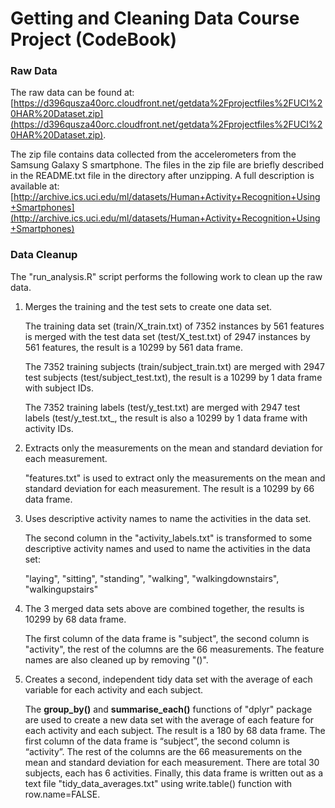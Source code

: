 
Getting and Cleaning Data Course Project (CodeBook)
=========================


### Raw Data
The raw data can be found at: [https://d396qusza40orc.cloudfront.net/getdata%2Fprojectfiles%2FUCI%20HAR%20Dataset.zip](https://d396qusza40orc.cloudfront.net/getdata%2Fprojectfiles%2FUCI%20HAR%20Dataset.zip).

The zip file contains data collected from the accelerometers from the Samsung Galaxy S smartphone. The files in the zip file are briefly described in the README.txt file in the directory after unzipping. A full description is available at:
[http://archive.ics.uci.edu/ml/datasets/Human+Activity+Recognition+Using+Smartphones](http://archive.ics.uci.edu/ml/datasets/Human+Activity+Recognition+Using+Smartphones)

### Data Cleanup
The "run_analysis.R" script performs the following work to clean up the raw data.

1. Merges the training and the test sets to create one data set.

	The training data set (train/X_train.txt) of 7352 instances by 561 features is merged with the test data set (test/X_test.txt) of 2947 instances by 561 features, the result is a 10299 by 561 data frame. 
	
	The 7352 training subjects (train/subject_train.txt) are merged with 2947 test subjects (test/subject_test.txt), the result is a 10299 by 1 data frame with subject IDs.

	The 7352 training labels (test/y_test.txt) are merged with  2947 test labels (test/y_test.txt_, the result is also a 10299 by 1 data frame with activity IDs.

1. Extracts only the measurements on the mean and standard deviation for each measurement.

	"features.txt" is used to extract only the measurements on the mean and standard deviation for each measurement. The result is a 10299 by 66 data frame.

1. Uses descriptive activity names to name the activities in the data set.

	The second column in the "activity_labels.txt" is transformed to some descriptive activity names and used to name the activities in the data set:

    "laying", 
    "sitting",
	"standing",
	"walking",
	"walkingdownstairs",
	"walkingupstairs"

1. The 3 merged data sets above are combined together, the results is 10299 by 68 data frame. 

	The first column of the data frame is "subject", the second column is "activity", the rest of the columns are the 66 measurements. The feature names are also cleaned up by removing "()".

1. Creates a second, independent tidy data set with the average of each variable for each activity and each subject.

	The **group_by()** and **summarise_each()** functions of "dplyr" package are used to create a new data set with the average of each feature for each activity and each subject. The result is a 180 by 68 data frame. The first column of the data frame is “subject”, the second column is “activity”. The rest of the columns are the 66 measurements on the mean and standard deviation for each measurement. There are total 30 subjects, each has 6 activities. Finally, this data frame is written out as a text file "tidy_data_averages.txt" using write.table() function with row.name=FALSE.



